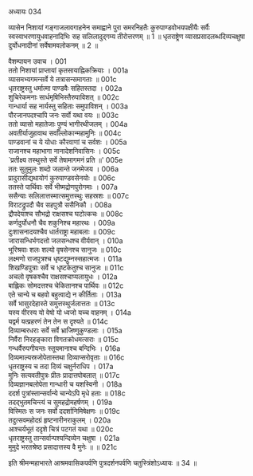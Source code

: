 अध्यायः 034

व्यासेन निशायां गङ्गाजलावगाहनेन समाह्वाने पुरा समरनिहतैः कुरुपाण्डवोभयपक्षीयैः सर्वैः स्वस्वाभरणायुधवाहनादिभिः सह सलिलादुद्गम्य तीरोत्तरणम् ॥ 1 ॥ धृतराष्ट्रेण व्यासप्रसादलब्धदिव्यचक्षुषा दुर्योधनादीनां सर्वेषामवलोकनम् ॥ 2 ॥

वैशम्पायन उवाच ।	001  
ततो निशायां प्राप्तायां कृतसायाह्निकक्रियाः ।	001a  
व्यासमभ्यगमन्सर्वे ये तत्रासन्समागताः ॥	001c  
धृतराष्ट्रस्तु धर्मात्मा पाण्डवैः सहितस्तदा ।	002a  
शुचिरेकमनाः सार्धमृषिभिस्तैरुपाविशत् ॥	002c  
गान्धार्या सह नार्यस्तु सहिताः समुपाविशन् ।	003a  
पौरजानपदश्चापि जनः सर्वो यथा वयः ॥	003c  
ततो व्यासो महातेजाः पुण्यं भागीरथीजलम् ।	004a  
अवतीर्याजुहावाथ सर्वाँल्लोकान्महामुनिः ॥	004c  
पाण्डवानां च ये योधाः कौरवाणां च सर्वशः ।	005a  
राजानश्च महाभागा नानादेशनिवासिनः ।	005c  
`प्रतीक्ष्य तस्थुस्ते सर्वे तेषामागमनं प्रति ॥'	005e  
ततः सुतुमुलः शब्दो जलान्ते जनमेजय ।	006a  
प्रादुरासीद्यथायोगं कुरुपाण्डवसेनयोः ॥	006c  
ततस्ते पार्थिवाः सर्वे भीष्मद्रोणपुरोगमाः ।	007a  
ससैन्याः सलिलात्तस्मात्समुत्तस्थुः सहस्रशः ॥	007c  
विराटद्रुपदौ चैव सहपुत्रौ ससैनिकौ ।	008a  
द्रौपदेयाश्च सौभद्रो राक्षसश्च घटोत्कचः ॥	008c  
कर्णदुर्योधनौ चैव शकुनिश्च महारथः ।	009a  
दुःशासनादयश्चैव धार्तराष्ट्रा महाबलाः ॥	009c  
जारासन्धिर्भगदत्तो जलसन्धश्च वीर्यवान् ।	010a  
भूरिश्रवाः शलः शल्यो वृषसेनश्च सानुजः ॥	010c  
लक्ष्मणो राजपुत्रश्च धृष्टद्युम्नस्सहात्मजः ।	011a  
शिखण्डिपुत्राः सर्वे च धृष्टकेतुश्च सानुजः ॥	011c  
अचलो वृषकश्चैव राक्षसश्चाप्यलायुधः ।	012a  
बाह्लिकः सोमदत्तश्च चेकितानश्च पार्थिवः ॥	012c  
एते चान्ये च बहवो बहुत्वाद्ये न कीर्तिताः ।	013a  
सर्वे भासुरदेहास्ते समुत्तस्थुर्जलात्ततः ॥	013c  
यस्य वीरस्य यो वेषो यो ध्वजो यच्च वाहनम् ।	014a  
यद्वर्म यत्प्रहरणं तेन तेन स दृश्यते ॥	014c  
दिव्याम्बरधराः सर्वे सर्वे भ्राजिष्णुकुण्डलाः ।	015a  
निर्वैरा निरहङ्कारा विगतक्रोधमत्सराः ॥	015c  
गन्धर्वैरुपगीयन्तः स्तूयमानाश्च बन्दिभिः ।	016a  
दिव्यमाल्यस्रजोपेतास्तथा दिव्याप्सरोवृताः ॥	016c  
धृतराष्ट्रस्य च तदा दिव्यं चक्षुर्नराधिप ।	017a  
मुनिः सत्यवतीपुत्रः प्रीतः प्रादात्तपोबलात् ॥	017c  
दिव्यज्ञानबलोपेता गान्धारी च यशस्विनी ।	018a  
ददर्श पुत्रांस्तान्सर्वान्ये चान्येऽपि मृधे हताः ॥	018c  
तदद्भुतमचिन्त्यं च सुमहद्रोमहर्षणम् ।	019a  
विस्मितः स जनः सर्वो ददर्शानिमिषेक्षणः ॥	019c  
तदुत्सवमहोदग्रं हृष्टनारीनराकुलम् ।	020a  
आश्चर्यभूतं ददृशे चित्रं पटगतं यथा ॥	020c  
धृतराष्ट्रस्तु तान्सर्वान्पश्यन्दिव्येन चक्षुषा ।	021a  
मुमुदे भरतश्रेष्ठ प्रसादात्तस्य वै मुनेः ॥ ॥	021c  

इति श्रीमन्महाभारते आश्रमवासिकपर्वणि पुत्रदर्शनपर्वणि चतुस्त्रिंशोऽध्यायः ॥ 34 ॥
